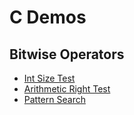 # C Demos

## Bitwise Operators
  * [Int Size Test](Web/Pages/BitwiseOperators/IntSize/intSize.html)
  * [Arithmetic Right Test](Web/Pages/BitwiseOperators/ArithmeticRightTest/arithRightTest.html)
  * [Pattern Search](Web/Pages/BitwiseOperators/IntSize/patternSearch.html)
